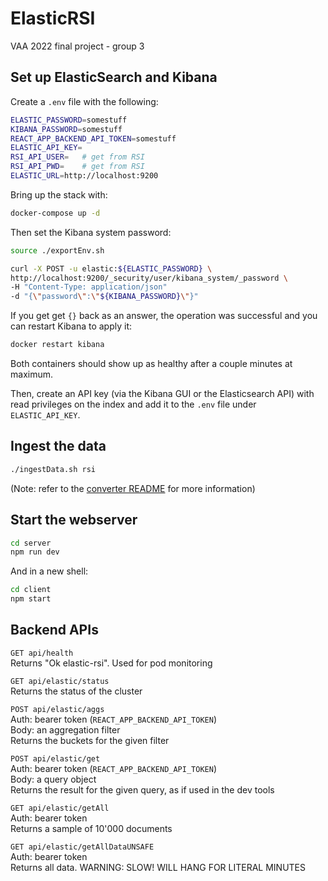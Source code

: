 # ElasticRSI

VAA 2022 final project - group 3

## Set up ElasticSearch and Kibana

Create a `.env` file with the following:

```bash
ELASTIC_PASSWORD=somestuff
KIBANA_PASSWORD=somestuff
REACT_APP_BACKEND_API_TOKEN=somestuff
ELASTIC_API_KEY=
RSI_API_USER=   # get from RSI
RSI_API_PWD=    # get from RSI
ELASTIC_URL=http://localhost:9200
```

Bring up the stack with:

```bash
docker-compose up -d
```

Then set the Kibana system password:

```bash
source ./exportEnv.sh

curl -X POST -u elastic:${ELASTIC_PASSWORD} \
http://localhost:9200/_security/user/kibana_system/_password \
-H "Content-Type: application/json" 
-d "{\"password\":\"${KIBANA_PASSWORD}\"}"
```

If you get get `{}` back as an answer, the operation was successful and you can restart Kibana to apply it:

```bash
docker restart kibana
```

Both containers should show up as healthy after a couple minutes at maximum.

Then, create an API key (via the Kibana GUI or the Elasticsearch API) with read privileges
on the index and add it to the `.env` file under `ELASTIC_API_KEY`.

## Ingest the data

```bash
./ingestData.sh rsi
```

(Note: refer to the [converter README](./converter/README.md) for more information)

## Start the webserver

```bash
cd server
npm run dev
```

And in a new shell:

```bash
cd client
npm start
```

## Backend APIs

`GET api/health`\
Returns "Ok elastic-rsi". Used for pod monitoring

`GET api/elastic/status`\
Returns the status of the cluster

`POST api/elastic/aggs`\
Auth: bearer token (`REACT_APP_BACKEND_API_TOKEN`)\
Body: an aggregation filter\
Returns the buckets for the given filter

`POST api/elastic/get`\
Auth: bearer token (`REACT_APP_BACKEND_API_TOKEN`)\
Body: a query object\
Returns the result for the given query, as if used in the dev tools

`GET api/elastic/getAll`\
Auth: bearer token\
Returns a sample of 10'000 documents

`GET api/elastic/getAllDataUNSAFE`\
Auth: bearer token\
Returns all data. WARNING: SLOW! WILL HANG FOR LITERAL MINUTES
